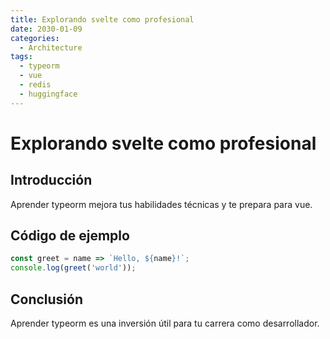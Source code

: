 ```yaml
---
title: Explorando svelte como profesional
date: 2030-01-09
categories:
  - Architecture
tags:
  - typeorm
  - vue
  - redis
  - huggingface
---
```


# Explorando svelte como profesional

## Introducción

Aprender typeorm mejora tus habilidades técnicas y te prepara para vue.

## Código de ejemplo

```javascript
const greet = name => `Hello, ${name}!`;
console.log(greet('world'));
```

## Conclusión

Aprender typeorm es una inversión útil para tu carrera como desarrollador.